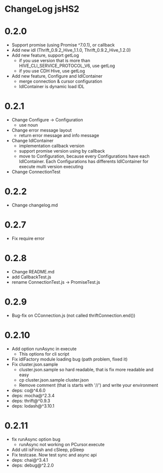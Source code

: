 ChangeLog jsHS2
======

# 0.2.0
* Support promise (using Promise ^7.0.1), or callback
* Add new idl (Thrift_0.9.2_Hive_1.1.0, Thrift_0.9.2_Hive_1.2.0)
* Add new feature, support getLog
    * if you use version that is more than HIVE\_CLI\_SERVICE\_PROTOCOL\_V6, use getLog
    * if you use CDH Hive, use getLog
* Add new feature, Configure and IdlContainer
    * merge connection & cursor configuration
    * IdlContainer is dynamic load IDL
    
    
# 0.2.1
* Change Configure -> Configuration
    * use noun
* Change error message layout
    * return error message and info message
* Change IdlContainer
    * implementation callback version
    * support promise version using by callback
    * move to Configuration, because every Configurations have each IdlContainer. Each Configurations has 
    differents IdlContainer for execute multi version executing
* Change ConnectionTest

# 0.2.2
* Change changelog.md

# 0.2.7
* Fix require error

# 0.2.8
* Change README.md
* add CallbackTest.js
* rename ConnectionTest.js -> PromiseTest.js

# 0.2.9
* Bug-fix on CConnection.js (not called thriftConnection.end())

# 0.2.10
* Add option runAsync in execute
    * This options for cli script
* Fix idlFactory module loading bug (path problem, fixed it)
* Fix cluster.json.sample
    * cluster.json.sample so hard readable, that is fix more readable and easy
    * cp cluster.json.sample cluster.json
    * Remove comment (that is starts with '//') and write your environment
* deps: co@^4.6.0
* deps: mocha@^2.3.4
* deps: thrift@^0.9.3
* deps: lodash@^3.10.1

# 0.2.11
* fix runAsync option bug
    * runAsync not working on PCursor.execute
* Add util isFinish and cSleep, pSleep
* Fix testcase. Now test sync and async api
* deps: chai@^3.4.1
* deps: debug@^2.2.0